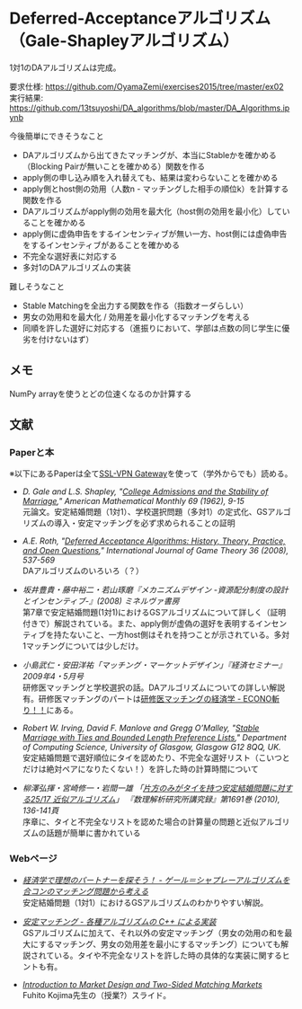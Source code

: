 # Deferred-Acceptanceアルゴリズム（Gale-Shapleyアルゴリズム）

1対1のDAアルゴリズムは完成。

要求仕様: https://github.com/OyamaZemi/exercises2015/tree/master/ex02
実行結果: https://github.com/13tsuyoshi/DA_algorithms/blob/master/DA_Algorithms.ipynb

今後簡単にできそうなこと

* DAアルゴリズムから出てきたマッチングが、本当にStableかを確かめる（Blocking Pairが無いことを確かめる）関数を作る
* apply側の申し込み順を入れ替えても、結果は変わらないことを確かめる
* apply側とhost側の効用（人数n - マッチングした相手の順位k）を計算する関数を作る
* DAアルゴリズムがapply側の効用を最大化（host側の効用を最小化）していることを確かめる
* apply側に虚偽申告をするインセンティブが無い一方、host側には虚偽申告をするインセンティブがあることを確かめる
* 不完全な選好表に対応する
* 多対1のDAアルゴリズムの実装

難しそうなこと

* Stable Matchingを全出力する関数を作る（指数オーダらしい）
* 男女の効用和を最大化 / 効用差を最小化するマッチングを考える
* 同順を許した選好に対応する（進振りにおいて、学部は点数の同じ学生に優劣を付けないはず）


## メモ

NumPy arrayを使うとどの位速くなるのか計算する

## 文献

### Paperと本

※以下にあるPaperは全て[SSL-VPN Gateway](https://gateway.itc.u-tokyo.ac.jp/dana-na/auth/url_default/welcome.cgi)を使って（学外からでも）読める。

* _D. Gale and L.S. Shapley, "[College Admissions and the Stability of Marriage](http://www.jstor.org/stable/2312726)," American Mathematical Monthly 69 (1962), 9-15_  
元論文。安定結婚問題（1対1）、学校選択問題（多対1）の定式化、GSアルゴリズムの導入・安定マッチングを必ず求められることの証明  


* _A.E. Roth, "[Deferred Acceptance Algorithms: History, Theory, Practice, and Open Questions](http://link.springer.com/article/10.1007/s00182-008-0117-6)," International Journal of Game Theory 36 (2008), 537-569_  
DAアルゴリズムのいろいろ（？）


* _坂井豊貴・藤中裕二・若山琢磨『メカニズムデザイン -資源配分制度の設計とインセンティブ-』(2008) ミネルヴァ書房_  
第7章で安定結婚問題(1対1)におけるGSアルゴリズムについて詳しく（証明付きで）解説されている。また、apply側が虚偽の選好を表明するインセンティブを持たないこと、一方host側はそれを持つことが示されている。多対1マッチングについては少しだけ。  


* _小島武仁・安田洋祐「マッチング・マーケットデザイン」『経済セミナー』2009年4・5月号_  
研修医マッチングと学校選択の話。DAアルゴリズムについての詳しい解説有。研修医マッチングのパートは[研修医マッチングの経済学 - ECONO斬り！！](http://blog.livedoor.jp/yagena/archives/50536286.html)にある。  


* _Robert W. Irving, David F. Manlove and Gregg O’Malley, "[Stable Marriage with Ties and Bounded Length Preference Lists](http://dcs.gla.ac.uk/publications/PAPERS/8279/SMTI-bounded.pdf)," Department of Computing Science, University of Glasgow, Glasgow G12 8QQ, UK._  
安定結婚問題で選好順位にタイを認めたり、不完全な選好リスト（こいつとだけは絶対ペアになりたくない！）を許した時の計算時間について  

* _柳澤弘揮・宮崎修一・岩間一雄 「[片方のみがタイを持つ安定結婚問題に対する25/17 近似アルゴリズム](http://www.kurims.kyoto-u.ac.jp/~kyodo/kokyuroku/contents/pdf/1691-21.pdf)」 『数理解析研究所講究録』第1691巻 (2010), 136-141頁_  
序章に、タイと不完全なリストを認めた場合の計算量の問題と近似アルゴリズムの話題が簡単に書かれている  


### Webページ

* _[経済学で理想のパートナーを探そう！ - ゲール＝シャプレーアルゴリズムを合コンのマッチング問題から考える](http://toyokeizai.net/articles/-/11584)_  
安定結婚問題（1対1）におけるGSアルゴリズムのわかりやすい解説。  


* _[安定マッチング - 各種アルゴリズムの C++ による実装](http://www.prefield.com/algorithm/misc/stable_matching.html)_  
GSアルゴリズムに加えて、それ以外の安定マッチング（男女の効用の和を最大にするマッチング、男女の効用差を最小にするマッチング）についても解説されている。タイや不完全なリストを許した時の具体的な実装に関するヒントも有。  


* _[Introduction to Market Design and Two-Sided Matching Markets](https://docs.google.com/viewer?a=v&pid=sites&srcid=ZGVmYXVsdGRvbWFpbnxmdWhpdG9rb2ppbWFlY29ub21pY3N8Z3g6NmVkYWU1ZGU5NDZkMWZh)_  
Fuhito Kojima先生の（授業?）スライド。  




